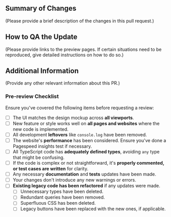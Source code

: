 ## Summary of Changes
(Please provide a brief description of the changes in this pull request.)

## How to QA the Update
(Please provide links to the preview pages. If certain situations need to be reproduced, give detailed instructions on how to do so.)

## Additional Information
(Provide any other relevant information about this PR.)

### Pre-review Checklist
Ensure you've covered the following items before requesting a review:

- [ ] The UI matches the design mockup across **all viewports**.
- [ ] New feature or style works well on **all pages and websites** where the new code is implemented.
- [ ] All development **leftovers** like `console.log` have been removed.
- [ ] The website's **performance** has been considered. Ensure you've done a Pagespeed insights test if necessary.
- [ ] All TypeScript code has **adequately defined types**, avoiding `any` type that might be confusing.
- [ ] If the code is complex or not straightforward, it's **properly commented, or test cases are written** for clarity.
- [ ] Any necessary **documentation** and **tests** updates have been made.
- [ ] Your changes don't introduce any new warnings or errors.
- [ ] **Existing legacy code has been refactored** if any updates were made.
    - [ ] Unnecessary types have been deleted.
    - [ ] Redundant queries have been removed.
    - [ ] Superfluous CSS has been deleted.
    - [ ] Legacy buttons have been replaced with the new ones, if applicable.
